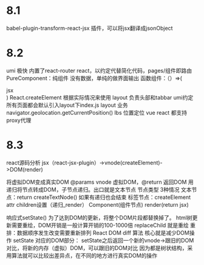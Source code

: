 # 8.1
babel-plugin-transform-react-jsx 插件，可以将jsx翻译成jsonObject
# 8.2
umi 极快 内置了react-router react，以约定代替简化代码，pages/组件即路由
PureComponent：纯组件 没有数据，单纯的做界面输出
函数组件：（）=>(<div>jsx</div>) React.createElement
根据实际情况来使用
layout 负责头部和tabbar umi约定所有页面都会默认引入layout下index.js
layout 业务
navigator.geolocation.getCurrentPosition() lbs 位置定位
vue react 都支持proxy代理
# 8.3
react源码分析
jsx（react-jsx-plugin）->vnode(createElement)->DOM(render)

将虚拟DOM变成真实DOM @params vnode 虚拟DOM，@return 返回DOM
用递归将节点转成DOM，子节点递归。出口就是文本节点
节点类型 3种情况 
文本节点：return createTextNode() 如果有递归也会结束 
标签节点：createElement attr children设置（递归_render）
Component(组件节点) render(return jsx)

响应式setState() 为了达到DOM的更新，将整个DOM片段都替换掉了。
html树更新需要重绘，DOM开销是一般计算开销的100-1000倍
replaceChild 就是重绘
重排：数据顺序发生改变需要重新排列
React DOM diff 算法
核心就是减少DOM操作
setState 对应的DOM部分： setState之后返回一个新的vnode->跟旧的DOM对比，将新的内存（虚拟）DOM，可以跟旧的DOM对比
因为都是树状结构，采用算法就可以比较出差异点，在不同的地方进行真实DOM的操作